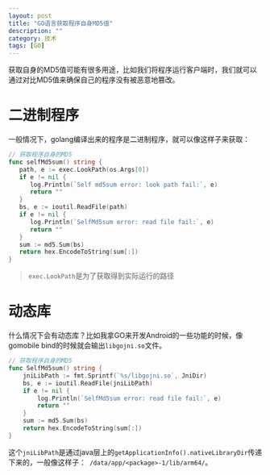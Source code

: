 ```yaml
---
layout: post
title: "GO语言获取程序自身MD5值"
description: ""
category: 技术
tags: [GO]
---
```


获取自身的MD5值可能有很多用途，比如我们将程序运行客户端时，我们就可以通过对比MD5值来确保自己的程序没有被恶意地篡改。

# 二进制程序

一般情况下，golang编译出来的程序是二进制程序，就可以像这样子来获取：

```go
// 获取程序自身的MD5
func selfMd5sum() string {
   path, e := exec.LookPath(os.Args[0])
   if e != nil {
      log.Println(`Self md5sum error: look path fail:`, e)
      return ""
   }
   bs, e := ioutil.ReadFile(path)
   if e != nil {
      log.Println(`SelfMd5sum error: read file fail:`, e)
      return ""
   }
   sum := md5.Sum(bs)
   return hex.EncodeToString(sum[:])
}
```

> `exec.LookPath`是为了获取得到实际运行的路径

# 动态库

什么情况下会有动态库？比如我拿GO来开发Android的一些功能的时候，像gomobile bind的时候就会输出`libgojni.so`文件。

```go
// 获取程序自身的MD5
func SelfMd5sum() string {
	jniLibPath := fmt.Sprintf(`%s/libgojni.so`, JniDir)
	bs, e := ioutil.ReadFile(jniLibPath)
	if e != nil {
		log.Println(`SelfMd5sum error: read file fail:`, e)
		return ""
	}
	sum := md5.Sum(bs)
	return hex.EncodeToString(sum[:])
}
```

这个`jniLibPath`是通过java层上的`getApplicationInfo().nativeLibraryDir`传递下来的，一般像这样子：` /data/app/<package>-1/lib/arm64/`。





